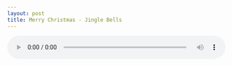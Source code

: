 ```yaml
---
layout: post
title: Merry Christmas - Jingle Bells
---
```


<audio src="https://raw.githubusercontent.com/shawlynchen/shawlynchen.github.io/master/images/2016-12-24-Jingle-Bells.mp3" controls preload="meta" style="width:100%;"></audio>
